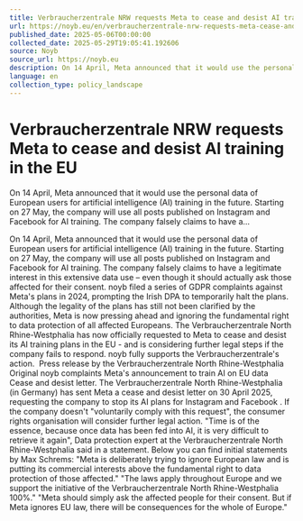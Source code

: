 ```yaml
---
title: Verbraucherzentrale NRW requests Meta to cease and desist AI training in the EU
url: https://noyb.eu/en/verbraucherzentrale-nrw-requests-meta-cease-and-desist-ai-training-eu
published_date: 2025-05-06T00:00:00
collected_date: 2025-05-29T19:05:41.192606
source: Noyb
source_url: https://noyb.eu
description: On 14 April, Meta announced that it would use the personal data of European users for artificial intelligence (AI) training in the future. Starting on 27 May, the company will use all posts published on Instagram and Facebook for AI training. The company falsely claims to have a...
language: en
collection_type: policy_landscape
---
```


# Verbraucherzentrale NRW requests Meta to cease and desist AI training in the EU

On 14 April, Meta announced that it would use the personal data of European users for artificial intelligence (AI) training in the future. Starting on 27 May, the company will use all posts published on Instagram and Facebook for AI training. The company falsely claims to have a...

On 14 April, Meta announced that it would use the personal data of European users for artificial intelligence (AI) training in the future. Starting on 27 May, the company will use all posts published on Instagram and Facebook for AI training. The company falsely claims to have a legitimate interest in this extensive data use – even though it should actually ask those affected for their consent. noyb filed a series of GDPR complaints against Meta's plans in 2024, prompting the Irish DPA to temporarily halt the plans. Although the legality of the plans has still not been clarified by the authorities, Meta is now pressing ahead and ignoring the fundamental right to data protection of all affected Europeans. The Verbraucherzentrale North Rhine-Westphalia has now officially requested to Meta to cease and desist its AI training plans in the EU - and is considering further legal steps if the company fails to respond. noyb fully supports the Verbraucherzentrale's action.  
 Press release by the Verbraucherzentrale North Rhine-Westphalia Original noyb complaints Meta's announcement to train AI on EU data Cease and desist letter. The Verbraucherzentrale North Rhine-Westphalia (in Germany) has sent Meta a cease and desist letter on 30 April 2025, requesting the company to stop its AI plans for Instagram and Facebook . If the company doesn't "voluntarily comply with this request", the consumer rights organisation will consider further legal action. "Time is of the essence, because once data has been fed into AI, it is very difficult to retrieve it again", Data protection expert at the Verbraucherzentrale North Rhine-Westphalia said in a statement. Below you can find initial statements by Max Schrems: "Meta is deliberately trying to ignore European law and is putting its commercial interests above the fundamental right to data protection of those affected." "The laws apply throughout Europe and we support the initiative of the Verbraucherzentrale North Rhine-Westphalia 100%." "Meta should simply ask the affected people for their consent. But if Meta ignores EU law, there will be consequences for the whole of Europe."